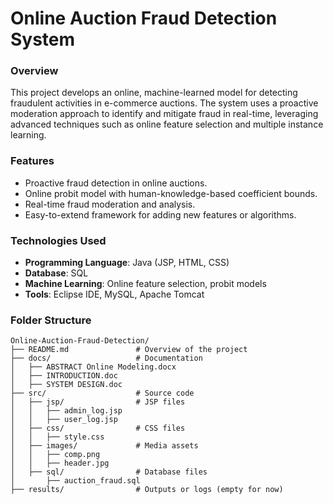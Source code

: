 
# Online Auction Fraud Detection System

### Overview
This project develops an online, machine-learned model for detecting fraudulent activities in e-commerce auctions. The system uses a proactive moderation approach to identify and mitigate fraud in real-time, leveraging advanced techniques such as online feature selection and multiple instance learning.

### Features
- Proactive fraud detection in online auctions.
- Online probit model with human-knowledge-based coefficient bounds.
- Real-time fraud moderation and analysis.
- Easy-to-extend framework for adding new features or algorithms.

### Technologies Used
- **Programming Language**: Java (JSP, HTML, CSS)
- **Database**: SQL
- **Machine Learning**: Online feature selection, probit models
- **Tools**: Eclipse IDE, MySQL, Apache Tomcat

### Folder Structure
```plaintext
Online-Auction-Fraud-Detection/
├── README.md               # Overview of the project
├── docs/                   # Documentation
│   ├── ABSTRACT Online Modeling.docx
│   ├── INTRODUCTION.doc
│   ├── SYSTEM DESIGN.doc
├── src/                    # Source code
│   ├── jsp/                # JSP files
│   │   ├── admin_log.jsp
│   │   ├── user_log.jsp
│   ├── css/                # CSS files
│   │   ├── style.css
│   ├── images/             # Media assets
│   │   ├── comp.png
│   │   ├── header.jpg
│   ├── sql/                # Database files
│       ├── auction_fraud.sql
├── results/                # Outputs or logs (empty for now)
